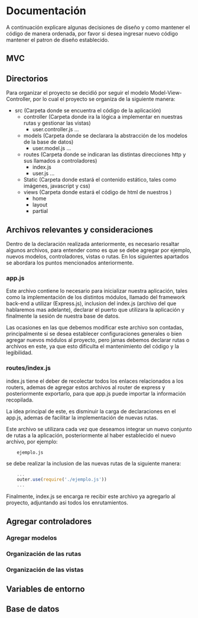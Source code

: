 # Documentación
A continuación explicare algunas decisiones de diseño y como mantener el código de manera ordenada, por favor si desea ingresar nuevo código mantener el patron de diseño establecido.

## MVC

## Directorios
Para organizar el proyecto se decidió por seguir el modelo Model-View-Controller, por lo cual el proyecto se organiza de la siguiente manera:

* src (Carpeta donde se encuentra el código de la aplicación)
    * controller (Carpeta donde ira la lógica a implementar en nuestras rutas y gestionar las vistas)
        * user.controller.js
        ...
    * models (Carpeta donde se declarara la abstracción de los modelos de la base de datos)
        * user.model.js
        ...
    * routes (Carpeta donde se indicaran las distintas direcciones http y sus llamados a controladores)
        * index.js
        * user.js
        ...
    * Static (Carpeta donde estará el contenido estático, tales como imágenes, javascript y css)
    * views (Carpeta donde estará el código de html de nuestros )
        * home 
        * layout
        * partial
            

## Archivos relevantes y consideraciones
Dentro de la declaración realizada anteriormente, es necesario resaltar algunos archivos, para entender como es que se debe agregar por ejemplo, nuevos modelos, controladores, vistas o rutas.
En los siguientes apartados se abordara los puntos mencionados anteriormente.

### app.js
Este archivo contiene lo necesario para inicializar nuestra aplicación, tales como la implementación de los distintos módulos, llamado del framework back-end a utilizar (Express.js), inclusion del index.js (archivo del que hablaremos mas adelante), declarar el puerto que utilizara la aplicación y finalmente la sesión de nuestra base de datos.

Las ocasiones en las que debemos modificar este archivo son contadas, principalmente si se desea establecer configuraciones generales o bien agregar nuevos módulos al proyecto, pero jamas debemos declarar rutas o archivos en este, ya que esto dificulta el mantenimiento del código y la legibilidad.

### routes/index.js
index.js tiene el deber de recolectar todos los enlaces relacionados a los routers, ademas de agregar estos archivos al router de express y posteriormente exportarlo, para que app.js puede importar la información recopilada.

La idea principal de este, es disminuir la carga de declaraciones en el app.js, ademas de facilitar la implementación de nuevas rutas.

Este archivo se utilizara cada vez que deseamos integrar un nuevo conjunto de rutas a la aplicación, posteriormente al haber establecido el nuevo archivo, por ejemplo:

```
    ejemplo.js
```
se debe realizar la inclusion de las nuevas rutas de la siguiente manera:

```javascript
    ...
    outer.use(require('./ejemplo.js'))
    ...
```
Finalmente, index.js se encarga re recibir este archivo ya agregarlo al proyecto, adjuntando asi todos los enrutamientos.

## Agregar controladores

### Agregar modelos

### Organización de las rutas

### Organización de las vistas

## Variables de entorno

## Base de datos

